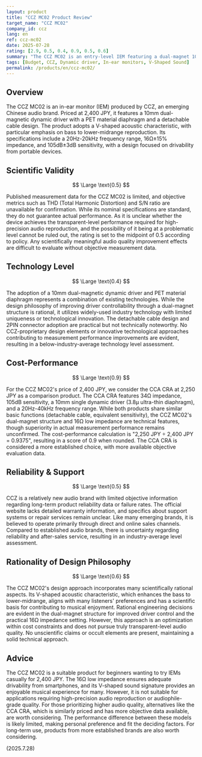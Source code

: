 ```yaml
---
layout: product
title: "CCZ MC02 Product Review"
target_name: "CCZ MC02"
company_id: ccz
lang: en
ref: ccz-mc02
date: 2025-07-28
rating: [2.9, 0.5, 0.4, 0.9, 0.5, 0.6]
summary: "The CCZ MC02 is an entry-level IEM featuring a dual-magnet 10mm driver at 2,400 JPY. While measurement data is unavailable, it demonstrates strong competitiveness in cost-performance."
tags: [Budget, CCZ, Dynamic driver, In-ear monitors, V-Shaped Sound]
permalink: /products/en/ccz-mc02/
---
```

## Overview

The CCZ MC02 is an in-ear monitor (IEM) produced by CCZ, an emerging Chinese audio brand. Priced at 2,400 JPY, it features a 10mm dual-magnetic dynamic driver with a PET material diaphragm and a detachable cable design. The product adopts a V-shaped acoustic characteristic, with particular emphasis on bass to lower-midrange reproduction. Its specifications include a 20Hz-20kHz frequency range, 16Ω±15% impedance, and 105dB±3dB sensitivity, with a design focused on drivability from portable devices.

## Scientific Validity

$$ \Large \text{0.5} $$

Published measurement data for the CCZ MC02 is limited, and objective metrics such as THD (Total Harmonic Distortion) and S/N ratio are unavailable for confirmation. While its nominal specifications are standard, they do not guarantee actual performance. As it is unclear whether the device achieves the transparent-level performance required for high-precision audio reproduction, and the possibility of it being at a problematic level cannot be ruled out, the rating is set to the midpoint of 0.5 according to policy. Any scientifically meaningful audio quality improvement effects are difficult to evaluate without objective measurement data.

## Technology Level

$$ \Large \text{0.4} $$

The adoption of a 10mm dual-magnetic dynamic driver and PET material diaphragm represents a combination of existing technologies. While the design philosophy of improving driver controllability through a dual-magnet structure is rational, it utilizes widely-used industry technology with limited uniqueness or technological innovation. The detachable cable design and 2PIN connector adoption are practical but not technically noteworthy. No CCZ-proprietary design elements or innovative technological approaches contributing to measurement performance improvements are evident, resulting in a below-industry-average technology level assessment.

## Cost-Performance

$$ \Large \text{0.9} $$

For the CCZ MC02's price of 2,400 JPY, we consider the CCA CRA at 2,250 JPY as a comparison product. The CCA CRA features 34Ω impedance, 105dB sensitivity, a 10mm single dynamic driver (3.8μ ultra-thin diaphragm), and a 20Hz-40kHz frequency range. While both products share similar basic functions (detachable cable, equivalent sensitivity), the CCZ MC02's dual-magnet structure and 16Ω low impedance are technical features, though superiority in actual measurement performance remains unconfirmed. The cost-performance calculation is "2,250 JPY ÷ 2,400 JPY = 0.9375", resulting in a score of 0.9 when rounded. The CCA CRA is considered a more established choice, with more available objective evaluation data.

## Reliability & Support

$$ \Large \text{0.5} $$

CCZ is a relatively new audio brand with limited objective information regarding long-term product reliability data or failure rates. The official website lacks detailed warranty information, and specifics about support systems or repair services remain unclear. Like many emerging brands, it is believed to operate primarily through direct and online sales channels. Compared to established audio brands, there is uncertainty regarding reliability and after-sales service, resulting in an industry-average level assessment.

## Rationality of Design Philosophy

$$ \Large \text{0.6} $$

The CCZ MC02's design approach incorporates many scientifically rational aspects. Its V-shaped acoustic characteristic, which enhances the bass to lower-midrange, aligns with many listeners' preferences and has a scientific basis for contributing to musical enjoyment. Rational engineering decisions are evident in the dual-magnet structure for improved driver control and the practical 16Ω impedance setting. However, this approach is an optimization within cost constraints and does not pursue truly transparent-level audio quality. No unscientific claims or occult elements are present, maintaining a solid technical approach.

## Advice

The CCZ MC02 is a suitable product for beginners wanting to try IEMs casually for 2,400 JPY. The 16Ω low impedance ensures adequate drivability from smartphones, and its V-shaped sound signature provides an enjoyable musical experience for many. However, it is not suitable for applications requiring high-precision audio reproduction or audiophile-grade quality. For those prioritizing higher audio quality, alternatives like the CCA CRA, which is similarly priced and has more objective data available, are worth considering. The performance difference between these models is likely limited, making personal preference and fit the deciding factors. For long-term use, products from more established brands are also worth considering.

(2025.7.28)
